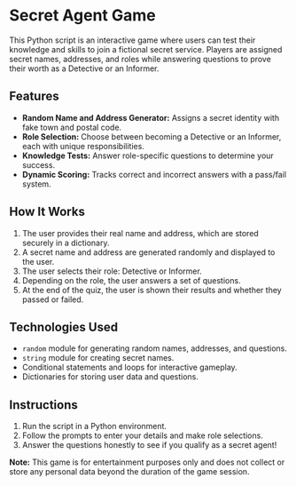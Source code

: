 <h1>Secret Agent Game</h1>

<p>This Python script is an interactive game where users can test their knowledge and skills to join a fictional secret service. Players are assigned secret names, addresses, and roles while answering questions to prove their worth as a Detective or an Informer.</p>

<h2>Features</h2>
<ul>
    <li><strong>Random Name and Address Generator:</strong> Assigns a secret identity with fake town and postal code.</li>
    <li><strong>Role Selection:</strong> Choose between becoming a Detective or an Informer, each with unique responsibilities.</li>
    <li><strong>Knowledge Tests:</strong> Answer role-specific questions to determine your success.</li>
    <li><strong>Dynamic Scoring:</strong> Tracks correct and incorrect answers with a pass/fail system.</li>
</ul>

<h2>How It Works</h2>
<ol>
    <li>The user provides their real name and address, which are stored securely in a dictionary.</li>
    <li>A secret name and address are generated randomly and displayed to the user.</li>
    <li>The user selects their role: Detective or Informer.</li>
    <li>Depending on the role, the user answers a set of questions.</li>
    <li>At the end of the quiz, the user is shown their results and whether they passed or failed.</li>
</ol>

<h2>Technologies Used</h2>
<ul>
    <li><code>random</code> module for generating random names, addresses, and questions.</li>
    <li><code>string</code> module for creating secret names.</li>
    <li>Conditional statements and loops for interactive gameplay.</li>
    <li>Dictionaries for storing user data and questions.</li>
</ul>

<h2>Instructions</h2>
<ol>
    <li>Run the script in a Python environment.</li>
    <li>Follow the prompts to enter your details and make role selections.</li>
    <li>Answer the questions honestly to see if you qualify as a secret agent!</li>
</ol>

<p><strong>Note:</strong> This game is for entertainment purposes only and does not collect or store any personal data beyond the duration of the game session.</p>
